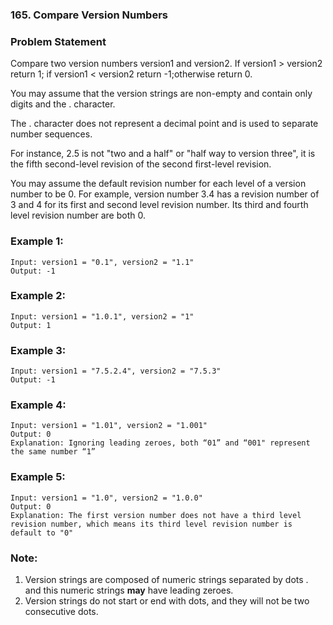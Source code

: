 ### 165. Compare Version Numbers


### Problem Statement
Compare two version numbers version1 and version2.
If version1 > version2 return 1; if version1 < version2 return -1;otherwise return 0.

You may assume that the version strings are non-empty and contain only digits and the . character.

The . character does not represent a decimal point and is used to separate number sequences.

For instance, 2.5 is not "two and a half" or "half way to version three", it is the fifth second-level revision of the second first-level revision.

You may assume the default revision number for each level of a version number to be 0. For example, version number 3.4 has a revision number of 3 and 4 for its first and second level revision number. Its third and fourth level revision number are both 0.

 

### Example 1:
```
Input: version1 = "0.1", version2 = "1.1"
Output: -1
```

### Example 2:
```
Input: version1 = "1.0.1", version2 = "1"
Output: 1
```

### Example 3:
```
Input: version1 = "7.5.2.4", version2 = "7.5.3"
Output: -1
```

### Example 4:
```
Input: version1 = "1.01", version2 = "1.001"
Output: 0
Explanation: Ignoring leading zeroes, both “01” and “001" represent the same number “1”
```

### Example 5:
```
Input: version1 = "1.0", version2 = "1.0.0"
Output: 0
Explanation: The first version number does not have a third level revision number, which means its third level revision number is default to "0"
```

### Note:

1. Version strings are composed of numeric strings separated by dots . and this numeric strings **may** have leading zeroes.
2. Version strings do not start or end with dots, and they will not be two consecutive dots.